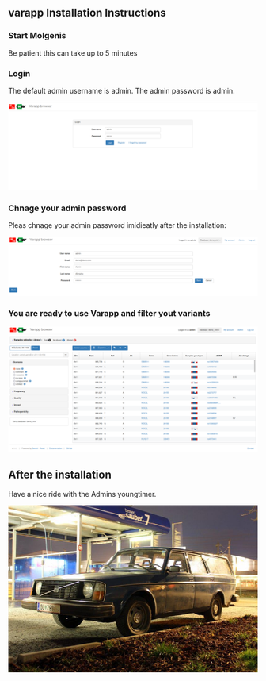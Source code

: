 ## varapp Installation Instructions 

### Start Molgenis

Be patient this can take up to 5 minutes 

### Login 

The default admin username is admin. The admin password is admin.

![Screenshot01](assets/install-screen-01.png)

### Chnage your admin password

Pleas chnage your admin password imidieatly after the installation:

![Screenshot02](assets/install-screen-02.png)

### You are ready to use Varapp and filter yout variants

![Screenshot03](assets/install-screen-03.png)


## After the installation
Have a nice ride with the Admins youngtimer.

![FINAL](assets/install-screen-final.jpg)
